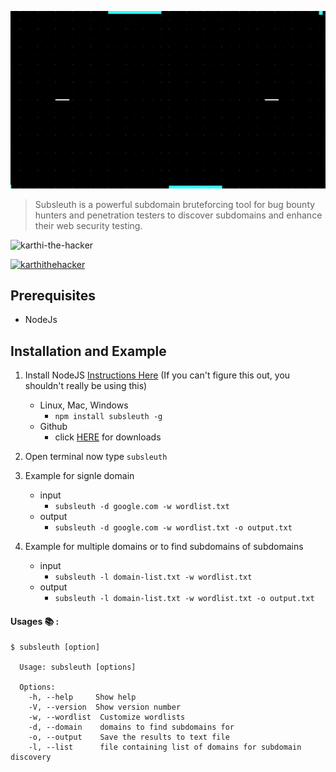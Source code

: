 <p align="center">
<img src="https://github.com/karthi-the-hacker/subsleuth/raw/main/images/subsleuth.gif" ><br>

</p>

> Subsleuth is a powerful subdomain bruteforcing tool for bug bounty hunters and penetration testers to discover subdomains and enhance their web security testing.

<p align="left"> <img src="https://komarev.com/ghpvc/?username=karthi-the-hacker&label=Profile%20views&color=0e75b6&style=flat" alt="karthi-the-hacker" /> </p>
<p align="left"> <a href="https://twitter.com/karthithehacker" target="blank"><img src="https://img.shields.io/twitter/follow/karthithehacker?logo=twitter&style=for-the-badge" alt="karthithehacker" /></a> </p>

## Prerequisites

- NodeJs

## Installation and Example

1. Install NodeJS [Instructions Here](https://nodejs.org/en/download/package-manager/) (If you can't figure this out, you shouldn't really be using this)

   - Linux, Mac, Windows
     - `npm install subsleuth -g`
   - Github
     - click [HERE](https://github.com/karthi-the-hacker/subsleuth.git) for downloads

2. Open terminal now type `subsleuth`

3. Example for signle domain
   - input
     - `subsleuth -d google.com -w wordlist.txt`
   - output
     - `subsleuth -d google.com -w wordlist.txt -o output.txt`

4. Example for multiple domains or to find subdomains of subdomains
   - input
     - `subsleuth -l domain-list.txt -w wordlist.txt`
   - output
     - `subsleuth -l domain-list.txt -w wordlist.txt -o output.txt`

#### Usages 📚 :

    $ subsleuth [option]

      Usage: subsleuth [options]

      Options:
        -h, --help     Show help
        -V, --version  Show version number
        -w, --wordlist  Customize wordlists
        -d, --domain    domains to find subdomains for 
        -o, --output    Save the results to text file
        -l, --list      file containing list of domains for subdomain discovery
